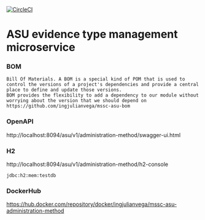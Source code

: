 [![CircleCI](https://circleci.com/gh/ingjulianvega/mssc-asu-administration-method.svg?style=svg)](https://circleci.com/gh/ingjulianvega/mssc-asu-administration-method)

# ASU evidence type management microservice

### BOM

```
Bill Of Materials. A BOM is a special kind of POM that is used to control the versions of a project's dependencies and provide a central place to define and update those versions. 
BOM provides the flexibility to add a dependency to our module without worrying about the version that we should depend on
https://github.com/ingjulianvega/mssc-asu-bom
```

### OpenAPI

http://localhost:8094/asu/v1/administration-method/swagger-ui.html

### H2

http://localhost:8094/asu/v1/administration-method/h2-console

```
jdbc:h2:mem:testdb
```

### DockerHub

https://hub.docker.com/repository/docker/ingjulianvega/mssc-asu-administration-method
